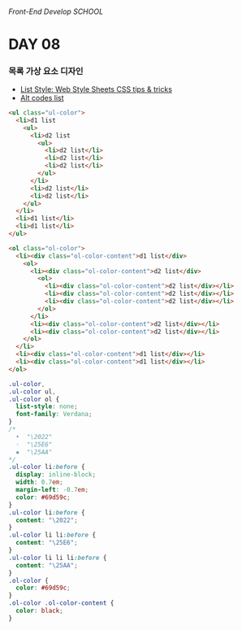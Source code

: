 ###### Front-End Develop SCHOOL

# DAY 08

### 목록 가상 요소 디자인

- [List Style: Web Style Sheets CSS tips & tricks](https://www.w3.org/Style/Examples/007/color-bullets.en.html)
- [Alt codes list](http://fsymbols.com/keyboard/windows/alt-codes/list/)

```html
<ul class="ul-color">
  <li>d1 list
    <ul>
      <li>d2 list
        <ul>
          <li>d2 list</li>
          <li>d2 list</li>
          <li>d2 list</li>
        </ul>
      </li>
      <li>d2 list</li>
      <li>d2 list</li>
    </ul>
  </li>
  <li>d1 list</li>
  <li>d1 list</li>
</ul>

<ol class="ol-color">
  <li><div class="ol-color-content">d1 list</div>
    <ol>
      <li><div class="ol-color-content">d2 list</div>
        <ol>
          <li><div class="ol-color-content">d2 list</div></li>
          <li><div class="ol-color-content">d2 list</div></li>
          <li><div class="ol-color-content">d2 list</div></li>
        </ol>
      </li>
      <li><div class="ol-color-content">d2 list</div></li>
      <li><div class="ol-color-content">d2 list</div></li>
    </ol>
  </li>
  <li><div class="ol-color-content">d1 list</div></li>
  <li><div class="ol-color-content">d1 list</div></li>
</ol>
```

```css
.ul-color,
.ul-color ul,
.ul-color ol {
  list-style: none;
  font-family: Verdana;
}
/*
  •  "\2022"
  ◦  "\25E6"
  ▪  "\25AA"
*/
.ul-color li:before {
  display: inline-block;
  width: 0.7em;
  margin-left: -0.7em;
  color: #69d59c;
}
.ul-color li:before {
  content: "\2022";
}
.ul-color li li:before {
  content: "\25E6";
}
.ul-color li li li:before {
  content: "\25AA";
}
.ol-color {
  color: #69d59c;
}
.ol-color .ol-color-content {
  color: black;
}
```